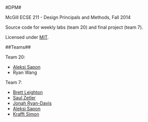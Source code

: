 #DPM#

McGill ECSE 211 - Design Principals and Methods, Fall 2014

Source code for weekly labs (team 20) and final project (team 7).

Licensed under [MIT](LICENSE.txt).

##Teams##

Team 20:
 - [Aleksi Sapon](https://github.com/DDoS)
 - Ryan Wang

Team 7:
 - [Brett Leighton](https://github.com/BrettLeighton)
 - [Saul Zetler](https://github.com/saulzetler)
 - [Jonah Ryan-Davis](https://github.com/jonahryandavis)
 - [Aleksi Sapon](https://github.com/DDoS)
 - [Krafft Simon](https://github.com/krafftsimon)
